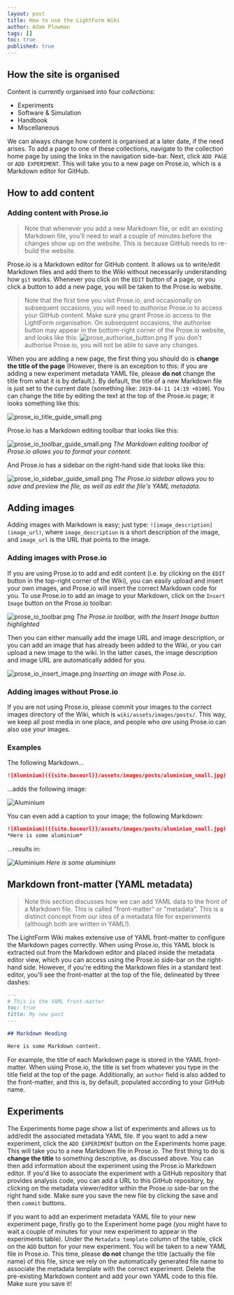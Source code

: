 ```yaml
---
layout: post
title: How to use the LightForm Wiki
author: Adam Plowman
tags: []
toc: true
published: true
---
```

## How the site is organised

Content is currently organised into four *collections*:

- Experiments
- Software & Simulation
- Handbook
- Miscellaneous

We can always change how content is organised at a later date, if the need arises. To add a page to one of these collections, navigate to the collection home page by using the links in the navigation side-bar. Next, click `ADD PAGE` or `ADD EXPERIMENT`. This will take you to a new page on Prose.io, which is a Markdown editor for GitHub. 

## How to add content

### Adding content with Prose.io

> Note that whenever you add a new Markdown file, or edit an existing Markdown file, you'll need to wait a couple of minutes before the changes show up on the website. This is because GitHub needs to re-build the website.

Prose.io is a Markdown editor for GitHub content. It allows us to write/edit Markdown files and add them to the Wiki without necessarily understanding how `git` works. Whenever you click on the `EDIT` button of a page, or you click a button to add a new page, you will be taken to the Prose.io website.

> Note that the first time you visit Prose.io, and occasionally on subsequent occasions, you will need to *authorise* Prose.io to access your GitHub content. Make sure you grant Prose.io access to the LightForm organisation. On subsequent occasions, the authorise button may appear in the bottom-right corner of the Prose.io website, and looks like this: ![prose_authorise_button.png]({{site.baseurl}}/assets/images/posts/prose_authorise_button.png) If you don't authorise Prose.io, you will not be able to save any changes.

When you are adding a new page, the first thing you should do is **change the title of the page** (However, there is an exception to this: if you are adding a new experiment metadata YAML file, please **do not** change the title from what it is by default.). By default, the title of a new Markdown file is just set to the current date (something like: `2019-04-11 14:19 +0100`). You can change the title by editing the text at the top of the Prose.io page; it looks something like this:

![prose_io_title_guide_small.png]({{site.baseurl}}/assets/images/posts/prose_io_title_guide_small.png)

Prose.io has a Markdown editing toolbar that looks like this:

![prose_io_toolbar_guide_small.png]({{site.baseurl}}/assets/images/posts/prose_io_toolbar_guide_small.png)
*The Markdown editing toolbar of Prose.io allows you to format your content.*

And Prose.io has a sidebar on the right-hand side that looks like this:

![prose_io_sidebar_guide_small.png]({{site.baseurl}}/assets/images/posts/prose_io_sidebar_guide_small.png)
*The Prose.io sidebar allows you to save and preview the file, as well as edit the file's YAML metadata.*

## Adding images

Adding images with Markdown is easy; just type: `![image_description](image_url)`, where `image_description` is a short description of the image, and `image_url` is the URL that points to the image.

### Adding images with Prose.io

If you are using Prose.io to add and edit content (i.e. by clicking on the `EDIT` button in the top-right corner of the Wiki), you can easily upload and insert your own images, and Prose.io will insert the correct Markdown code for you. To use Prose.io to add an image to your Markdown, click on the `Insert Image` button on the Prose.io toolbar:

![prose_io_toolbar.png]({{site.baseurl}}/assets/images/posts/prose_io_toolbar.png)
*The Prose.io toolbar, with the Insert Image button highlighted*

Then you can either manually add the image URL and image description, or you can add an image that has already been added to the Wiki, or you can upload a new image to the wiki. In the latter cases, the image description and image URL are automatically added for you.

![prose_io_insert_image.png]({{site.baseurl}}/assets/images/posts/prose_io_insert_image.png)
*Inserting an image with Pose.io.*

### Adding images without Prose.io

If you are not using Prose.io, please commit your images to the correct images directory of the Wiki, which is `wiki/assets/images/posts/`. This way, we keep all post media in one place, and people who *are* using Prose.io can also use your images.

### Examples

The following Markdown...

```markdown
![Aluminium]({{site.baseurl}}/assets/images/posts/aluminium_small.jpg)
```
...adds the following image:

![Aluminium]({{site.baseurl}}/assets/images/posts/aluminium_small.jpg)

You can even add a caption to your image; the following Markdown:

```markdown
![Aluminium]({{site.baseurl}}/assets/images/posts/aluminium_small.jpg)
*Here is some aluminium*
```

...results in:

![Aluminium]({{site.baseurl}}/assets/images/posts/aluminium_small.jpg)
*Here is some aluminium*

## Markdown front-matter (YAML metadata)

>Note this section discusses how we can add YAML data to the front of a Markdown file. This is called "front-matter" or "metadata". This is a distinct concept from our idea of a metadata file for experiments (although both are written in YAML!).

The LightForm Wiki makes extensive use of YAML front-matter to configure the Markdown pages correctly. When using Prose.io, this YAML block is extracted out from the Markdown editor and placed inside the metadata editor view, which you can access using the Prose.io side-bar on the right-hand side. However, if you're editing the Markdown files in a standard text editor, you'll see the front-matter at the top of the file, delineated by three dashes:

```markdown
---
# This is the YAML front-matter
toc: true
title: My new post
---

## Markdown Heading

Here is some Markdown content.
```

For example, the title of each Markdown page is stored in the YAML front-matter. When using Prose.io, the title is set from whatever you type in the title field at the top of the page. Additionally, an `author` field is also added to the front-matter, and this is, by default, populated according to your GitHub name.

## Experiments

The Experiments home page show a list of experiments and allows us to add/edit the associated metadata YAML file. If you want to add a new experiment, click the `ADD EXPERIMENT` button on the Experiments home page. This will take you to a new Markdown file in Prose.io. The first thing to do is **change the title** to something descriptive, as discussed above. You can then add information about the experiment using the Prose.io Markdown editor. If you'd like to associate the experiment with a GitHub repository that provides analysis code, you can add a URL to this GitHub repository, by clicking on the metadata viewer/editor within the Prose.io side-bar on the right hand side. Make sure you save the new file by clicking the save and then `commit` buttons.

If you want to add an experiment metadata YAML file to your new experiment page, firstly go to the Experiment home page (you might have to wait a couple of minutes for your new experiment to appear in the experiments table). Under the `Metadata template` column of the table, click on the `ADD` button for your new experiment. You will be taken to a new YAML file in Prose.io. This time, please **do not** change the title (actually the file name) of this file, since we rely on the automatically generated file name to associate the metadata template with the correct experiment. Delete the pre-existing Markdown content and add your own YAML code to this file. Make sure you save it!
